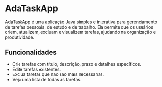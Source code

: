 # AdaTaskApp

AdaTaskApp é uma aplicação Java simples e interativa para gerenciamento de tarefas pessoais, de estudo e de trabalho. 
Ela permite que os usuários criem, atualizem, excluam e visualizem tarefas, ajudando na organização e produtividade.

## Funcionalidades

- Crie tarefas com título, descrição, prazo e detalhes específicos.
- Edite tarefas existentes.
- Exclua tarefas que não são mais necessárias.
- Veja uma lista de todas as tarefas.

